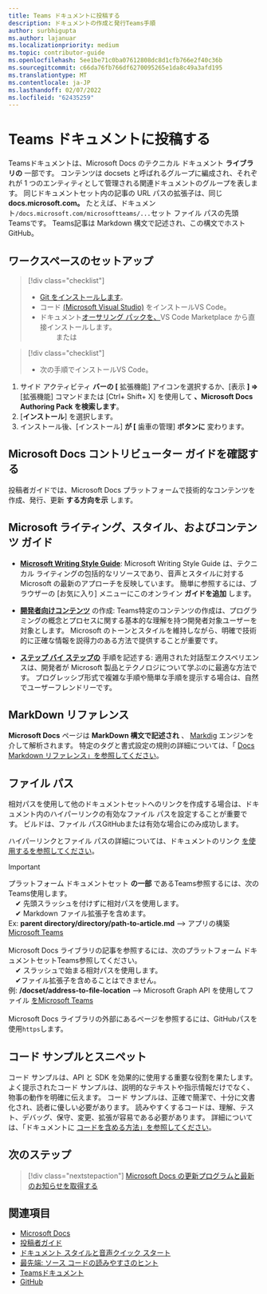 ```yaml
---
title: Teams ドキュメントに投稿する
description: ドキュメントの作成と発行Teams手順
author: surbhigupta
ms.author: lajanuar
ms.localizationpriority: medium
ms.topic: contributor-guide
ms.openlocfilehash: 5ee1be71c0ba07612808dc8d1cfb766e2f40c36b
ms.sourcegitcommit: c66da76fb766df6270095265e1da8c49a3afd195
ms.translationtype: MT
ms.contentlocale: ja-JP
ms.lasthandoff: 02/07/2022
ms.locfileid: "62435259"
---
```

# <a name="contribute-to-teams-documentation"></a>Teams ドキュメントに投稿する

Teamsドキュメントは、Microsoft Docs のテクニカル ドキュメント **ライブラリの** 一部です。 コンテンツは docsets と呼ばれるグループに編成され、それぞれが 1 つのエンティティとして管理される関連ドキュメントのグループを表します。 同じドキュメントセット内の記事の URL パスの拡張子は、同じ **docs.microsoft.com。** たとえば、ドキュメント`/docs.microsoft.com/microsoftteams/...`セット ファイル パスの先頭Teamsです。 Teams記事は Markdown 構文で記述され、この構文でホストGitHub。

## <a name="set-up-your-workspace"></a>ワークスペースのセットアップ

> [!div class="checklist"]
>
> * [Git をインストールします](https://git-scm.com/book/en/v2/Getting-Started-Installing-Git)。
> * コード [(Microsoft Visual Studio)](https://code.visualstudio.com/) をインストールVS Code。
> * ドキュメント[オーサリング パックを、](https://marketplace.visualstudio.com/items?itemName=docsmsft.docs-authoring-pack)VS Code Marketplace から直接インストールします。
<br>&emsp;&emsp; または

> [!div class="checklist"]
>
> * 次の手順でインストールVS Code。

   1. サイド アクティビティ **バーの [** 拡張機能] アイコンを選択するか、[表示 **] =>** [拡張機能] コマンドまたは [Ctrl+ Shift+ X] を使用して **、Microsoft Docs Authoring Pack を検索します**。
   1. [**インストール**] を選択します。
   1. インストール後、[インストール] **が [** 歯車の管理] **ボタンに** 変わります。

## <a name="review-the-microsoft-docs-contributors-guide"></a>Microsoft Docs コントリビューター ガイドを確認する

投稿者ガイドでは、Microsoft Docs プラットフォームで技術的なコンテンツを作成、発行、更新 **する方向を示** します。 

## <a name="microsoft-writing-style-and-content-guides"></a>Microsoft ライティング、スタイル、およびコンテンツ ガイド

* **[Microsoft Writing Style Guide](/style-guide/welcome)**: Microsoft Writing Style Guide は、テクニカル ライティングの包括的なリソースであり、音声とスタイルに対する Microsoft の最新のアプローチを反映しています。 簡単に参照するには、ブラウザーの [お気に入り] メニューにこのオンライン **ガイドを追加** します。

* **[開発者向けコンテンツ](/style-guide/developer-content/)** の作成: Teams特定のコンテンツの作成は、プログラミングの概念とプロセスに関する基本的な理解を持つ開発者対象ユーザーを対象とします。 Microsoft のトーンとスタイルを維持しながら、明確で技術的に正確な情報を説得力のある方法で提供することが重要です。

* **[ステップ バイ ステップの](/style-guide/procedures-instructions/writing-step-by-step-instructions)** 手順を記述する: 適用された対話型エクスペリエンスは、開発者が Microsoft 製品とテクノロジについて学ぶのに最適な方法です。 プログレッシブ形式で複雑な手順や簡単な手順を提示する場合は、自然でユーザーフレンドリーです。

## <a name="markdown-reference"></a>MarkDown リファレンス

**Microsoft Docs** ページは **MarkDown 構文で記述され** 、 [Markdig](https://github.com/lunet-io/markdig) エンジンを介して解析されます。 特定のタグと書式設定の規則の詳細については、「 [Docs Markdown リファレンス」を参照してください](/contribute/markdown-reference)。

## <a name="file-paths"></a>ファイル パス

相対パスを使用して他のドキュメントセットへのリンクを作成する場合は、ドキュメント内のハイパーリンクの有効なファイル パスを設定することが重要です。 ビルドは、ファイル パスGitHubまたは有効な場合にのみ成功します。
 
ハイパーリンクとファイル パスの詳細については、ドキュメントのリンク [を使用するを参照してください](/contribute/how-to-write-links)。

> [!IMPORTANT]
> プラットフォーム ドキュメントセット **の一部** であるTeams参照するには、次のTeams使用します。<br>
> &emsp;&#x2714; 先頭スラッシュを付けずに相対パスを使用します。<br>
> &emsp;&#x2714; Markdown ファイル拡張子を含めます。<br>
>Ex: **parent directory/directory/path-to-article.md** —> アプリの構築 [Microsoft Teams](../concepts/building-an-app.md) <br><br>
> Microsoft Docs ライブラリの記事を参照するには、次のプラットフォーム ドキュメントセットTeams参照してください。<br>
> &emsp;&#x2714; スラッシュで始まる相対パスを使用します。<br>
> &emsp;&#x2714;ファイル拡張子を含めることはできません。 <br> 例: **/docset/address-to-file-location** —> Microsoft Graph API を使用してファイル [をMicrosoft Teams](/graph/api/resources/teams-api-overview)<br><br>
> Microsoft Docs ライブラリの外部にあるページを参照するには、GitHubパスを使用`https`します。<br>

## <a name="code-samples-and-snippets"></a>コード サンプルとスニペット

コード サンプルは、API と SDK を効果的に使用する重要な役割を果たします。 よく提示されたコード サンプルは、説明的なテキストや指示情報だけでなく、物事の動作を明確に伝えます。 コード サンプルは、正確で簡潔で、十分に文書化され、読者に優しい必要があります。 読みやすくするコードは、理解、テスト、デバッグ、保守、変更、拡張が容易である必要があります。 詳細については、「ドキュメントに [コードを含める方法」を参照してください](/contribute/code-in-docs)。

## <a name="next-step"></a>次のステップ

> [!div class="nextstepaction"]
> [Microsoft Docs の更新プログラムと最新のお知らせを取得する](/teamblog)

## <a name="see-also"></a>関連項目

* [Microsoft Docs](/)
* [投稿者ガイド](/contribute)
* [ドキュメント スタイルと音声クイック スタート](/contribute/style-quick-start)
* [最先端: ソース コードの読みやすさのヒント](/archive/msdn-magazine/2014/october/cutting-edge-source-code-readability-tips)
* [Teamsドキュメント](/microsoftteams/platform/overview)
* [GitHub](https://github.com/MicrosoftDocs/msteams-docs/tree/master/msteams-platform)
